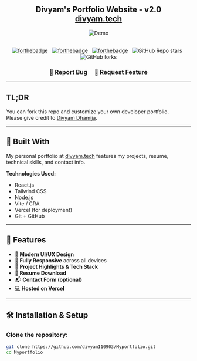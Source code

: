 <h2 align="center">
  Divyam's Portfolio Website - v2.0<br/>
  <a href="https://your-live-link.vercel.app/" target="_blank">divyam.tech</a>
</h2>

<div align="center">
  <img alt="Demo" src="./Images/portfolio-preview.png" />
</div>

<br/>

<center>

[![forthebadge](https://forthebadge.com/images/badges/built-with-love.svg)](https://forthebadge.com) &nbsp;
[![forthebadge](https://forthebadge.com/images/badges/made-with-javascript.svg)](https://forthebadge.com) &nbsp;
[![forthebadge](https://forthebadge.com/images/badges/open-source.svg)](https://forthebadge.com) &nbsp;
![GitHub Repo stars](https://img.shields.io/github/stars/divyam110903/Myportfolio?color=blue&logo=github&style=for-the-badge) &nbsp;
![GitHub forks](https://img.shields.io/github/forks/divyam110903/Myportfolio?color=blue&logo=github&style=for-the-badge)

</center>

<h3 align="center">
    🔹
    <a href="https://github.com/divyam110903/Myportfolio/issues">Report Bug</a> &nbsp; &nbsp;
    🔹
    <a href="https://github.com/divyam110903/Myportfolio/issues">Request Feature</a>
</h3>

---

## TL;DR

You can fork this repo and customize your own developer portfolio.  
Please give credit to [Divyam Dhamija](https://github.com/divyam110903).

---

## 🚀 Built With

My personal portfolio at <a href="https://your-live-link.vercel.app/" target="_blank">divyam.tech</a> features my projects, resume, technical skills, and contact info.

**Technologies Used:**

- React.js  
- Tailwind CSS  
- Node.js  
- Vite / CRA  
- Vercel (for deployment)  
- Git + GitHub

---

## 📌 Features

- 🎨 **Modern UI/UX Design**  
- 📱 **Fully Responsive** across all devices  
- 🧠 **Project Highlights & Tech Stack**  
- 📝 **Resume Download**  
- 📬 **Contact Form (optional)**  
- 💻 **Hosted on Vercel**

---

## 🛠 Installation & Setup

### Clone the repository:

```bash
git clone https://github.com/divyam110903/Myportfolio.git
cd Myportfolio
